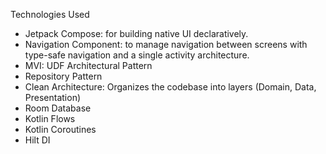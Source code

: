 Technologies Used

- Jetpack Compose: for building native UI declaratively.
- Navigation Component: to manage navigation between screens with type-safe navigation and a single activity architecture.
- MVI: UDF Architectural Pattern
- Repository Pattern
- Clean Architecture: Organizes the codebase into layers (Domain, Data, Presentation)
- Room Database
- Kotlin Flows
- Kotlin Coroutines
- Hilt DI

